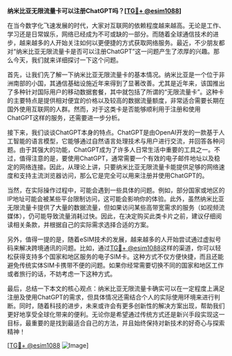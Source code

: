 **纳米比亚无限流量卡可以注册ChatGPT吗？[[TG💪+ @esim1088](https://t.me/s/esim1088)]**

在当今数字化飞速发展的时代，大家对互联网的依赖程度越来越高。无论是工作、学习还是日常娱乐，网络已经成为不可或缺的一部分。而随着全球通信技术的进步，越来越多的人开始关注如何以更便捷的方式获取网络服务。最近，不少朋友都对“纳米比亚无限流量卡是否可以注册ChatGPT”这一问题产生了浓厚的兴趣。那么今天，我们就来详细探讨一下这个问题。

首先，让我们先了解一下纳米比亚无限流量卡的基本情况。纳米比亚是一个位于非洲南部的小国，其通信基础设施近年来得到了显著改善。尤其是近年来，该国推出了多种针对国际用户的移动数据套餐，其中就包括了所谓的“无限流量卡”。这种卡的主要特点是提供相对便宜的价格以及较高的数据流量额度，非常适合需要长期在国外使用互联网的人群。然而，对于这类卡是否能够顺利用于注册和使用ChatGPT这样的服务，还需要进一步分析。

接下来，我们谈谈ChatGPT本身的特点。ChatGPT是由OpenAI开发的一款基于人工智能的语言模型，它能够通过自然语言处理技术与用户进行交流，并回答各种问题。由于其强大的功能，ChatGPT成为了许多人日常生活中重要的工具之一。不过，值得注意的是，要使用ChatGPT，通常需要一个有效的电子邮件地址以及稳定的网络连接。因此，从理论上讲，只要纳米比亚无限流量卡能提供足够的网络速度和支持主流浏览器访问，那么它是完全可以用来注册并使用ChatGPT的。

当然，在实际操作过程中，可能会遇到一些具体的问题。例如，部分国家或地区的IP地址可能会被某些平台限制访问，这可能会影响你的体验。此外，虽然纳米比亚无限流量卡提供了大量的数据流量，但如果访问某些高带宽需求的服务（如视频流媒体），仍可能导致流量消耗过快。因此，在决定购买此类卡片之前，建议仔细阅读相关条款，并根据自己的实际需求选择合适的方案。

另外，值得一提的是，随着eSIM技术的发展，越来越多的人开始尝试通过虚拟号码来解决跨境通讯的问题。比如，通过[TG💪+ @esim1088](https://t.me/s/esim1088)这样的渠道，你可以轻松获得支持多个国家和地区服务的电子SIM卡。这种方式不仅方便快捷，而且还能避免传统实体SIM卡携带不便的问题。如果你经常需要切换不同的国家和地区工作或者旅行的话，不妨考虑一下这种方式。

最后，总结一下本文的核心观点：纳米比亚无限流量卡确实可以在一定程度上满足注册及使用ChatGPT的需求，但具体情况还需结合个人的实际使用环境来进行判断。同时，随着科技的进步，未来或许会有更多创新性的解决方案出现，帮助我们更好地享受全球化带来的便利。无论你是希望通过传统方式还是新兴手段实现这一目标，最重要的是找到最适合自己的方法，并且始终保持对新技术的好奇心与探索精神！

[[TG💪+ @esim1088](https://t.me/s/esim1088) ![Image](https://i.postimg.cc/4NQfJmqS/Snipaste-2025-05-13-00-14-12.png)]